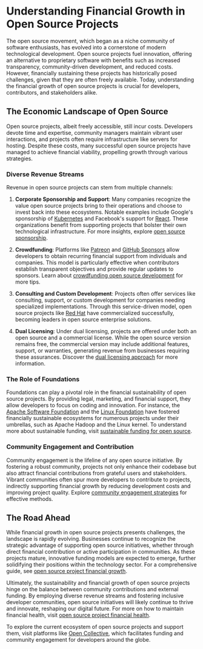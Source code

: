 # Understanding Financial Growth in Open Source Projects

The open source movement, which began as a niche community of software enthusiasts, has evolved into a cornerstone of modern technological development. Open source projects fuel innovation, offering an alternative to proprietary software with benefits such as increased transparency, community-driven development, and reduced costs. However, financially sustaining these projects has historically posed challenges, given that they are often freely available. Today, understanding the financial growth of open source projects is crucial for developers, contributors, and stakeholders alike.

## The Economic Landscape of Open Source

Open source projects, albeit freely accessible, still incur costs. Developers devote time and expertise, community managers maintain vibrant user interactions, and projects often require infrastructure like servers for hosting. Despite these costs, many successful open source projects have managed to achieve financial viability, propelling growth through various strategies.

### Diverse Revenue Streams

Revenue in open source projects can stem from multiple channels:

1. **Corporate Sponsorship and Support**: Many companies recognize the value open source projects bring to their operations and choose to invest back into these ecosystems. Notable examples include Google's sponsorship of [Kubernetes](https://kubernetes.io/) and Facebook's support for [React](https://reactjs.org/). These organizations benefit from supporting projects that bolster their own technological infrastructure. For more insights, explore [open source sponsorship](https://www.license-token.com/wiki/open-source-sponsorship).

2. **Crowdfunding**: Platforms like [Patreon](https://www.patreon.com/) and [GitHub Sponsors](https://github.com/sponsors) allow developers to obtain recurring financial support from individuals and companies. This model is particularly effective when contributors establish transparent objectives and provide regular updates to sponsors. Learn about [crowdfunding open source development](https://www.license-token.com/wiki/crowdfunding-open-source-development) for more tips.

3. **Consulting and Custom Development**: Projects often offer services like consulting, support, or custom development for companies needing specialized implementations. Through this service-driven model, open source projects like [Red Hat](https://www.redhat.com/) have commercialized successfully, becoming leaders in open source enterprise solutions.

4. **Dual Licensing**: Under dual licensing, projects are offered under both an open source and a commercial license. While the open source version remains free, the commercial version may include additional features, support, or warranties, generating revenue from businesses requiring these assurances. Discover the [dual licensing approach](https://www.license-token.com/wiki/dual-licensing-approach) for more information.

### The Role of Foundations

Foundations can play a pivotal role in the financial sustainability of open source projects. By providing legal, marketing, and financial support, they allow developers to focus on coding and innovation. For instance, the [Apache Software Foundation](https://www.apache.org/) and the [Linux Foundation](https://www.linuxfoundation.org/) have fostered financially sustainable ecosystems for numerous projects under their umbrellas, such as Apache Hadoop and the Linux kernel. To understand more about sustainable funding, visit [sustainable funding for open source](https://www.license-token.com/wiki/sustainable-funding-for-open-source).

### Community Engagement and Contribution

Community engagement is the lifeline of any open source initiative. By fostering a robust community, projects not only enhance their codebase but also attract financial contributions from grateful users and stakeholders. Vibrant communities often spur more developers to contribute to projects, indirectly supporting financial growth by reducing development costs and improving project quality. Explore [community engagement strategies](https://www.license-token.com/wiki/community-engagement-strategies) for effective methods.

## The Road Ahead

While financial growth in open source projects presents challenges, the landscape is rapidly evolving. Businesses continue to recognize the strategic advantage of supporting open source initiatives, whether through direct financial contribution or active participation in communities. As these projects mature, innovative funding models are expected to emerge, further solidifying their positions within the technology sector. For a comprehensive guide, see [open source project financial growth](https://www.license-token.com/wiki/open-source-project-financial-growth).

Ultimately, the sustainability and financial growth of open source projects hinge on the balance between community contributions and external funding. By employing diverse revenue streams and fostering inclusive developer communities, open source initiatives will likely continue to thrive and innovate, reshaping our digital future. For more on how to maintain financial health, visit [open source project financial health](https://www.license-token.com/wiki/open-source-project-financial-health).

To explore the current ecosystem of open source projects and support them, visit platforms like [Open Collective](https://opencollective.com/), which facilitates funding and community engagement for developers around the globe.